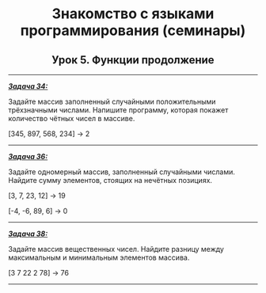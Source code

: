 <center>

# Знакомство с языками программирования (семинары)

## Урок 5. Функции продолжение

</center>

---

<u>***Задача 34:***</u>

 Задайте массив заполненный случайными положительными трёхзначными числами. Напишите программу, которая покажет количество чётных чисел в массиве.

[345, 897, 568, 234] -> 2

---

<u>***Задача 36:***</u>

 Задайте одномерный массив, заполненный случайными числами. Найдите сумму элементов, стоящих на нечётных позициях.

[3, 7, 23, 12] -> 19

[-4, -6, 89, 6] -> 0

---

<u>***Задача 38:***</u>

 Задайте массив вещественных чисел. Найдите разницу между максимальным и минимальным элементов массива.

[3 7 22 2 78] -> 76

---
